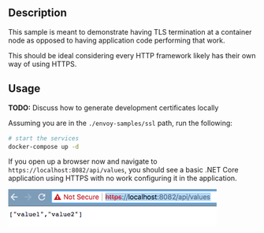 ## Description

This sample is meant to demonstrate having TLS termination at a container node 
as opposed to having application code performing that work.

This should be ideal considering every HTTP framework likely has their own way 
of using HTTPS.

## Usage

**TODO:** Discuss how to generate development certificates locally

Assuming you are in the `./envoy-samples/ssl` path, run the following:

```bash
# start the services
docker-compose up -d
```

If you open up a browser now and navigate to `https://localhost:8082/api/values`, you should
see a basic .NET Core application using HTTPS with no work configuring it in the application.

![local https](../docs/local-https.png)
